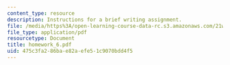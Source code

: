 ```yaml
---
content_type: resource
description: Instructions for a brief writing assignment.
file: /media/https%3A/open-learning-course-data-rc.s3.amazonaws.com/21w-730-2-the-creative-spark-fall-2004/475c3fa286bae82aefe51c9070bdd4f5_homework_6.pdf
file_type: application/pdf
resourcetype: Document
title: homework_6.pdf
uid: 475c3fa2-86ba-e82a-efe5-1c9070bdd4f5
---
```


